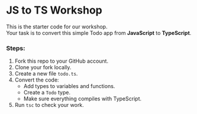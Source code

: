 # JS to TS Workshop

This is the starter code for our workshop.  
Your task is to convert this simple Todo app from **JavaScript** to **TypeScript**.

### Steps:
1. Fork this repo to your GitHub account.
2. Clone your fork locally.
3. Create a new file `todo.ts`.
4. Convert the code:
   - Add types to variables and functions.
   - Create a `Todo` type.
   - Make sure everything compiles with TypeScript.
5. Run `tsc` to check your work.

